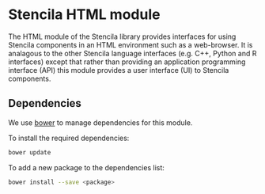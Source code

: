 # Stencila HTML module

The HTML module of the Stencila library provides interfaces for using Stencila components in an HTML environment such as a web-browser. It is analagous to the other Stencila language interfaces (e.g. C++, Python and R interfaces) except that rather than providing an application programming interface (API) this module provides a user interface (UI) to Stencila components.

## Dependencies

We use [bower](http://bower.io/) to manage dependencies for this module.

To install the required dependencies:

```sh
bower update
```

To add a new package to the dependencies list:

```sh
bower install --save <package>
```